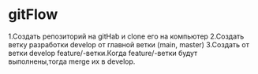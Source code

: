# gitFlow
1.Создать репозиторий на gitHab и clone  его на компьютер
2.Создать ветку разработки develop от главной ветки (main, master)
3.Создать от ветки develop feature/-ветки.Когда feature/-ветки будут выполнены,тогда merge их в develop.